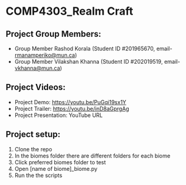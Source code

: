 # COMP4303_Realm Craft

## Project Group Members:

* Group Member Rashod Korala (Student ID #201965670, email- rmanamperiko@mun.ca)
* Group Member Vilakshan Khanna (Student ID #202019519, email- vkhanna@mun.ca)

## Project Videos:

* Project Demo: https://youtu.be/PuGqi19sx1Y
* Project Trailer: https://youtu.be/inD8aGprgAg
* Project  Presentation: YouTube URL


## Project setup:

1. Clone the repo
2. In the biomes folder there are different folders for each biome
3. Click preferred biomes folder to test
4. Open [name of biome]_biome.py
5. Run the the scripts


